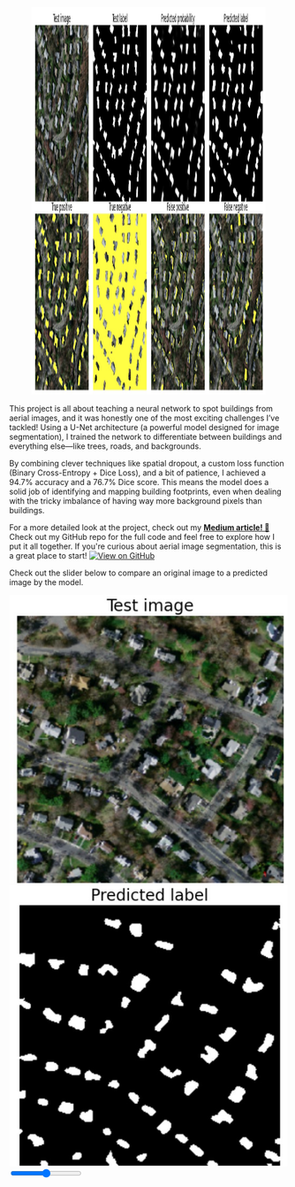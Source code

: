 <!-- title: Mapping Buildings from the Sky with a U-Net Neural Network -->
<!-- featured_image: https://raw.githubusercontent.com/amberwalker-ds/amberwalker-ds.github.io/master/assets/images/unet-feature-image.jpeg-->
<!-- categories: computer_vision -->
<!DOCTYPE html>
<html lang="en">
<head>
    <meta charset="UTF-8">
    <meta name="viewport" content="width=device-width, initial-scale=1.0">
</head>
<figure>
    <img src="https://raw.githubusercontent.com/amberwalker-ds/amberwalker-ds.github.io/master/assets/images/unet-feature-image.jpeg" 
    alt="u-net deep learning model" width="1000" height="700">
</figure>
<body>
    <p>
        This project is all about teaching a neural network to spot buildings from aerial images, and it was honestly one of the most exciting challenges I’ve tackled! 
        Using a U-Net architecture (a powerful model designed for image segmentation), I trained the network to differentiate between buildings and everything else—like trees, roads, and backgrounds.
    </p>
    <p>
        By combining clever techniques like spatial dropout, a custom loss function (Binary Cross-Entropy + Dice Loss), and a bit of patience, I achieved a 94.7% accuracy and a 76.7% Dice score. 
        This means the model does a solid job of identifying and mapping building footprints, even when dealing with the tricky imbalance of having way more background pixels than buildings.
    </p>
    <p>
        For a more detailed look at the project, 
        check out my <b><a href="https://medium.com/ai-advances/how-i-used-a-u-net-to-map-building-footprints-from-the-sky-bf6d184c41d8" class="modern-link">Medium article! &#x1F680;</a></b> 
        Check out my GitHub repo for the full code and feel free to explore how I put it all together. If you're curious about aerial image segmentation, this is a great place to start!
        <a href="https://github.com/amberwalker-ds/u-net_semantic_segmentation" target="_blank">
            <img src="https://img.shields.io/badge/GitHub-View%20Project-blue?logo=github" alt="View on GitHub">
        </a>
    </p>
    <div class="comparison-container">
        <p>Check out the slider below to compare an original image to a predicted image by the model.</p>
        <div class="comparison-slider">
            <div class="comparison-image">
                <img src="https://raw.githubusercontent.com/amberwalker-ds/amberwalker-ds.github.io/master/assets/images/original-image.jpeg" alt="Original Image">
            </div>
            <div class="comparison-image-overlay">
                <img src="https://raw.githubusercontent.com/amberwalker-ds/amberwalker-ds.github.io/master/assets/images/predicted-label.jpeg" alt="Predicted Image">
            </div>
        </div>
        <!-- Slider placed directly below the images -->
        <div class="slider-container">
            <input type="range" min="0" max="100" value="50" id="slider">
        </div>
    </div>
    <script>
        document.addEventListener("DOMContentLoaded", () => {
            const slider = document.getElementById("slider");
            const overlay = document.querySelector(".comparison-image-overlay");
            slider.addEventListener("input", (e) => {
                const value = e.target.value;
                overlay.style.width = `${value}%`;
            });
        });
    </script>
</body>
</html>
